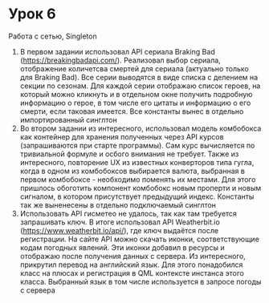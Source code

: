 # Урок 6
Работа с сетью, Singleton

1. В первом задании использовал API сериала Braking Bad (https://breakingbadapi.com/). Реализовал выбор сериала, отображение количетсва смертей для сериала (актуально только для Braking Bad). Все серии выводятся в виде списка с делением на секции по сезонам. Для каждой серии отображаю список героев, на который можно кликнуть и в отдельном окне получить подробную информацию о герое, в том числе его цитаты и информацию о его смерти, если таковая имеется. Все константы вынес в отдельно импортированный синглтон  
2. Во втором задании из интересного, использовал модель комбобокса как контейнер для хранения полученных через API курсов (запрашиваются при старте программы). Сам курс вычисляется по тривиальной формуле и осбого внимания не требует. Также из интересного, повторение UX из известных конверторов типа гугла, когда в одном из комбобоксов выбирается валюта, выбранная в первом комбобоксе - необходимо поменять их местами. Для этого пришлось обоготить компонент комбобокс новым проперти и новым сигналом, в котором присутствует предыдущий индекс. Константы так же выненесены в отдельно подключаемый синглтон  
3. Использовать API гисметео не удалось, так как там требуется запрашивать ключ. В итоге использовал API Weatherbit.io (https://www.weatherbit.io/api/), где ключ выдаётся после регистрации. На сайте API можно скачать иконки, соответствующие кодам погодных явлений. Эти иконки добавил в ресурсы и отображаю после получения данных с сервера. Из интересного, прикрутил перевод на английский язык. Для этого понадобился класс на плюсах и регистрация в QML контексте инстанса этого класса. Выбранный язык в том числе используется в запросе погоды с сервера
